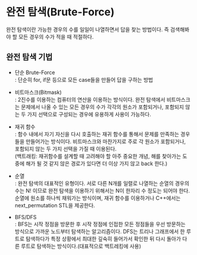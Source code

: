 # 완전 탐색(Brute-Force)
완전 탐색이란 가능한 경우의 수를 일일이 나열하면서 답을 찾는 방법이다. 즉 검색해봐야 할 모든 경우의 수가 적을 때 적절하다.

## 완전 탐색 기법
* 단순 Brute-Force  
: 단순히 for, if문 등으로 모든 case들을 만들어 답을 구하는 방법
* 비트마스크(Bitmask)  
: 2진수를 이용하는 컴퓨터의 연산을 이용하는 방식이다. 완전 탐색에서 비트마스크는 문제에서 나올 수 있는 모든 경우의 수가 각각의 원소가 포함되거나, 포함되지 않는 두 가지 선택으로 구성되는 경우에 유용하게 사용이 가능하다. 
* 재귀 함수  
: 함수 내에서 자기 자신을 다시 호출하는 재귀 함수를 통해서 문제를 만족하는 경우들을 만들어가는 방식이다. 비트마스크와 마찬가지로 주로 각 원소가 포함되거나, 포함되지 않는 두 가지 선택을 가질 때 이용된다.  
(백트래킹: 재귀함수를 설계할 때 고려해야 할 아주 중요한 개념, 해를 찾아가는 도중에 해가 될 것 같지 않은 경로가 있다면 더 이상 가지 않고 back 한다.)

* 순열  
: 완전 탐색의 대표적인 유형이다. 서로 다른 N개를 일렬로 나열하는 순열의 경우의 수는 N! 이므로 완전 탐색을 이용하기 위해서는 N이 한자리 수 정도는 되어야 한다. 순열에 원소를 하나씩 채워가는 방식이며, 재귀 함수를 이용하거나 C++에서는 next_permutation STL을 제공한다.
* BFS/DFS  
 : BFS는 시작 정점을 방문한 후 시작 정점에 인접한 모든 정점들을 우선 방문하는 방식으로 가까운 노드부터 탐색하는 알고리즘이다. DFS는 트리나 그래프에서 한 루트로 탐색하다가 특정 상황에서 최대한 깊숙히 들어가서 확인한 뒤 다시 돌아가 다른 루트로 탐색하는 방식이다.(대표적으로 백트레킹에 사용)